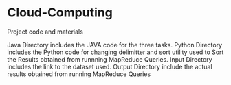 # Cloud-Computing
Project code and materials

Java Directory includes the JAVA code for the three tasks.
Python Directory includes the Python code for changing delimitter and sort utility used to Sort the Results obtained from runnning MapReduce Queries.
Input Directory includes the link to the dataset used.
Output Directory include the actual results obtained from running MapReduce Queries
